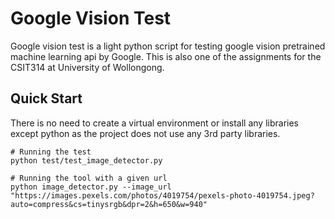 # Google Vision Test

Google vision test is a light python script for testing google vision pretrained machine learning api by Google. This is also one of the assignments for the CSIT314 at University of Wollongong.

## Quick Start
There is no need to create a virtual environment or install any libraries except python as the project does not use any 3rd party libraries.

```
# Running the test
python test/test_image_detector.py

# Running the tool with a given url
python image_detector.py --image_url "https://images.pexels.com/photos/4019754/pexels-photo-4019754.jpeg?auto=compress&cs=tinysrgb&dpr=2&h=650&w=940"

```